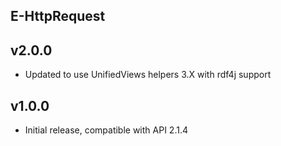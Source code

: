 E-HttpRequest
----------

v2.0.0
---
* Updated to use UnifiedViews helpers 3.X with rdf4j support

v1.0.0
---
* Initial release, compatible with API 2.1.4
